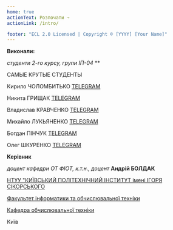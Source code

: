 ```yaml
---
home: true
actionText: Розпочати →
actionLink: /intro/

footer: "ECL 2.0 Licensed | Copyright © [YYYY] [Your Name]"
---
```



**Виконали:** 

*студенти 2-го курсу, групи ІП-04*<span padding-right:5em></span> **

САМЫЕ КРУТЫЕ СТУДЕНТЫ

Кирило ЧОЛОМБИТЬКО [TELEGRAM](https://t.me/kcholombytko)

Никита ГРИЩАК [TELEGRAM](https://t.me/holdennekt)

Владислав КРАВЧЕНКО [TELEGRAM](https://t.me/ne_vlad_ip_04)

Михайло ЛУКЬЯНЕНКО  [TELEGRAM](https://t.me/lukianenko78)

Богдан ПІНЧУК [TELEGRAM](https://t.me/PavukBogdan)

Олег ШКУРЕНКО [TELEGRAM](https://t.me/nocommas555)

**Керівник**

*доцент кафедри ОТ ФІОТ, к.т.н., доцент*<span padding-right:5em></span> **Андрій БОЛДАК** 

[НТУУ "КИЇВСЬКИЙ ПОЛІТЕХНІЧНИЙ ІНСТИТУТ імені ІГОРЯ СІКОРСЬКОГО](https://kpi.ua/)

[Факультет інформатики та обчислювальної техніки](https://fiot.kpi.ua/)

[Кафедра обчислювальної техніки](https://comsys.kpi.ua/)

Київ

